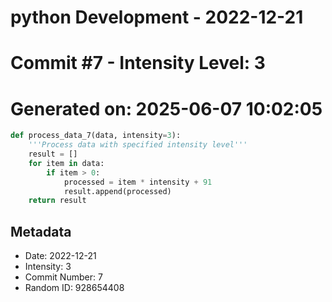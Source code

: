 ﻿# python Development - 2022-12-21
# Commit #7 - Intensity Level: 3
# Generated on: 2025-06-07 10:02:05
```python
def process_data_7(data, intensity=3):
    '''Process data with specified intensity level'''
    result = []
    for item in data:
        if item > 0:
            processed = item * intensity + 91
            result.append(processed)
    return result
```
## Metadata
- Date: 2022-12-21
- Intensity: 3
- Commit Number: 7
- Random ID: 928654408

